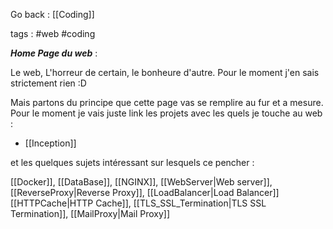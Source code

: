 Go back : [[Coding]]

tags : #web #coding 

***Home Page du web*** :

Le web, L'horreur de certain, le bonheure d'autre. Pour le moment j'en sais strictement rien :D

Mais partons du principe que cette page vas se remplire au fur et a mesure. Pour le moment je vais juste link les projets avec les quels je touche au web :
 - [[Inception]]
 
et les quelques sujets intéressant sur lesquels ce pencher :

[[Docker]], [[DataBase]], [[NGINX]], 
[[WebServer|Web server]], [[ReverseProxy|Reverse Proxy]], [[LoadBalancer|Load Balancer]]
[[HTTPCache|HTTP Cache]], [[TLS_SSL_Termination|TLS SSL Termination]], [[MailProxy|Mail Proxy]]


